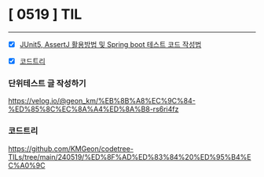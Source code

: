 # [ 0519 ] TIL

---
- [x] [JUnit5, AssertJ 활용방법 및 Spring boot 테스트 코드 작성법](https://velog.io/@geon_km/%EB%8B%A8%EC%9C%84-%ED%85%8C%EC%8A%A4%ED%8A%B8-rs6ri4fz)
- [x] [코드트리](https://github.com/KMGeon/codetree-TILs/tree/main/240519/%ED%8F%AD%ED%83%84%20%ED%95%B4%EC%A0%9C)



### 단위테스트 글 작성하기
https://velog.io/@geon_km/%EB%8B%A8%EC%9C%84-%ED%85%8C%EC%8A%A4%ED%8A%B8-rs6ri4fz


### 코드트리
https://github.com/KMGeon/codetree-TILs/tree/main/240519/%ED%8F%AD%ED%83%84%20%ED%95%B4%EC%A0%9C


